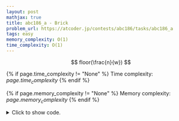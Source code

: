 ```yaml
---
layout: post
mathjax: true
title: abc186_a - Brick
problem_url: https://atcoder.jp/contests/abc186/tasks/abc186_a
tags: easy
memory_complexity: O(1)
time_complexity: O(1)
---
```


$$ floor(\frac{n}{w}) $$


{% if page.time_complexity != "None" %}
Time complexity: ${{ page.time_complexity }}$
{% endif %}

{% if page.memory_complexity != "None" %}
Memory complexity: ${{ page.memory_complexity }}$
{% endif %}

<details>
<summary>
<p style="display:inline">Click to show code.</p>
</summary>
```cpp
{% raw %}
using namespace std;
using ll = long long;
using ii = pair<int, int>;
using vi = vector<int>;
int main(void)
{
    ios::sync_with_stdio(false), cin.tie(NULL);
    int n, w;
    cin >> n >> w;
    cout << n / w << endl;
    return 0;
}

{% endraw %}
```
</details>

